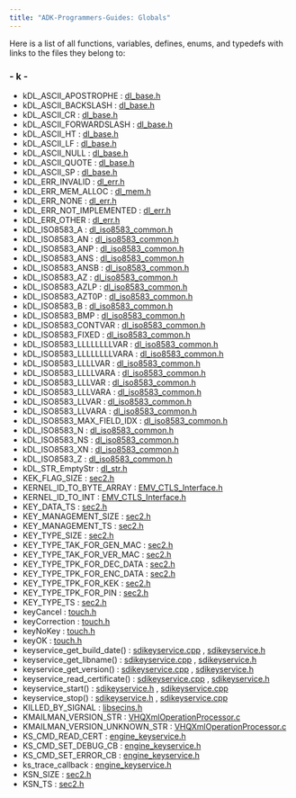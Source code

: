 ```yaml
---
title: "ADK-Programmers-Guides: Globals"
---
```


Here is a list of all functions, variables, defines, enums, and typedefs with links to the files they belong to:

### - k -

- kDL_ASCII_APOSTROPHE : <a href="dl__base_8h.md#aa97126d7b1a9dd7baba1b543a045a8a7">dl_base.h</a>
- kDL_ASCII_BACKSLASH : <a href="dl__base_8h.md#a0bbdfedff83d9a128e3aae158508ec67">dl_base.h</a>
- kDL_ASCII_CR : <a href="dl__base_8h.md#ae2cc5e0274ba8d38efd250f3b65e2a7a">dl_base.h</a>
- kDL_ASCII_FORWARDSLASH : <a href="dl__base_8h.md#ae38b5cd4add86a43c1c8064deeececd6">dl_base.h</a>
- kDL_ASCII_HT : <a href="dl__base_8h.md#a5917ab482a0952f286f1f8d8e23b3b95">dl_base.h</a>
- kDL_ASCII_LF : <a href="dl__base_8h.md#aab45cc79ab6aa47185f9ea37464d0ad7">dl_base.h</a>
- kDL_ASCII_NULL : <a href="dl__base_8h.md#a0adbd29d2ddb26d74f6db3af3593a0c8">dl_base.h</a>
- kDL_ASCII_QUOTE : <a href="dl__base_8h.md#a22fd8cecae281bd142f237d68cfaa61c">dl_base.h</a>
- kDL_ASCII_SP : <a href="dl__base_8h.md#af1e6cf69a2d7307727f9bbd5061e125e">dl_base.h</a>
- kDL_ERR_INVALID : <a href="dl__err_8h.md#a16f81f946e609f94803ced1d6ed50d7b">dl_err.h</a>
- kDL_ERR_MEM_ALLOC : <a href="dl__mem_8h.md#ae4cd069b11886e438e65b1831cc0fcec">dl_mem.h</a>
- kDL_ERR_NONE : <a href="dl__err_8h.md#ac72c77f87bcc40738181f85c6b8f8cbc">dl_err.h</a>
- kDL_ERR_NOT_IMPLEMENTED : <a href="dl__err_8h.md#a1d1e45c68d5a458ae86a7e348a3dd806">dl_err.h</a>
- kDL_ERR_OTHER : <a href="dl__err_8h.md#aad9602d63656a15775a7feb0a5e67ef0">dl_err.h</a>
- kDL_ISO8583_A : <a href="dl__iso8583__common_8h.md#af499c63ee33ae41e0d0e03a8a1450155">dl_iso8583_common.h</a>
- kDL_ISO8583_AN : <a href="dl__iso8583__common_8h.md#af4b82e16f71bf7cfd21b16e60c4bc0b1">dl_iso8583_common.h</a>
- kDL_ISO8583_ANP : <a href="dl__iso8583__common_8h.md#a072d79d339c110c0fa8679bd18ab9ae1">dl_iso8583_common.h</a>
- kDL_ISO8583_ANS : <a href="dl__iso8583__common_8h.md#a8c9e0c3d00293239e40d48de841411a4">dl_iso8583_common.h</a>
- kDL_ISO8583_ANSB : <a href="dl__iso8583__common_8h.md#a0d2816f934ad276aa21092a58b4c287d">dl_iso8583_common.h</a>
- kDL_ISO8583_AZ : <a href="dl__iso8583__common_8h.md#a409af714a3912e2740f9911ada657fe5">dl_iso8583_common.h</a>
- kDL_ISO8583_AZLP : <a href="dl__iso8583__common_8h.md#a3b07c3e71bb3b67e2e1c08ac4363afe9">dl_iso8583_common.h</a>
- kDL_ISO8583_AZT0P : <a href="dl__iso8583__common_8h.md#a43cec1ce722f4e5c5466796457021707">dl_iso8583_common.h</a>
- kDL_ISO8583_B : <a href="dl__iso8583__common_8h.md#a894e2bfc6a3d73688547d2347a69bad5">dl_iso8583_common.h</a>
- kDL_ISO8583_BMP : <a href="dl__iso8583__common_8h.md#a07f5daa2faa6ddb7a16c95c940712dff">dl_iso8583_common.h</a>
- kDL_ISO8583_CONTVAR : <a href="dl__iso8583__common_8h.md#a75f5a3eb4b5c6ea23116b425523ce3e3">dl_iso8583_common.h</a>
- kDL_ISO8583_FIXED : <a href="dl__iso8583__common_8h.md#af3f872009b7b837ce2d566419adde4b2">dl_iso8583_common.h</a>
- kDL_ISO8583_LLLLLLLLVAR : <a href="dl__iso8583__common_8h.md#aa6459b042e0e276e12bf08b171a40733">dl_iso8583_common.h</a>
- kDL_ISO8583_LLLLLLLLVARA : <a href="dl__iso8583__common_8h.md#abd7cc3b87f8c2df0cf64a519e6d04daa">dl_iso8583_common.h</a>
- kDL_ISO8583_LLLLVAR : <a href="dl__iso8583__common_8h.md#a96a487df73d683ce34b9305b5fee5c34">dl_iso8583_common.h</a>
- kDL_ISO8583_LLLLVARA : <a href="dl__iso8583__common_8h.md#aee17fe43cb8a85fe7c3dc860e91e3552">dl_iso8583_common.h</a>
- kDL_ISO8583_LLLVAR : <a href="dl__iso8583__common_8h.md#ac82e73e181ba77fa4e1fd6b004623d91">dl_iso8583_common.h</a>
- kDL_ISO8583_LLLVARA : <a href="dl__iso8583__common_8h.md#a596a2492672f4651c716f8a03e605526">dl_iso8583_common.h</a>
- kDL_ISO8583_LLVAR : <a href="dl__iso8583__common_8h.md#a54fb98b6f010a8d6d6f7106961c944bb">dl_iso8583_common.h</a>
- kDL_ISO8583_LLVARA : <a href="dl__iso8583__common_8h.md#afc941d9dd70f38f19be099cef297dfef">dl_iso8583_common.h</a>
- kDL_ISO8583_MAX_FIELD_IDX : <a href="dl__iso8583__common_8h.md#a9b803eb08fa69f9fba84745367f8a0b9">dl_iso8583_common.h</a>
- kDL_ISO8583_N : <a href="dl__iso8583__common_8h.md#a8f51e51e8df26a015523ff6992e126ca">dl_iso8583_common.h</a>
- kDL_ISO8583_NS : <a href="dl__iso8583__common_8h.md#a923bbc24bafcaf84b9c3cdce8e80f6a4">dl_iso8583_common.h</a>
- kDL_ISO8583_XN : <a href="dl__iso8583__common_8h.md#aa8005bd784c4200d9171a07b18c1b12c">dl_iso8583_common.h</a>
- kDL_ISO8583_Z : <a href="dl__iso8583__common_8h.md#aa9afd2968035d11fd66f74ed87aa6229">dl_iso8583_common.h</a>
- kDL_STR_EmptyStr : <a href="dl__str_8h.md#a00324da510bd7bd49bc95ea4a06762c5">dl_str.h</a>
- KEK_FLAG_SIZE : <a href="sec2_8h.md#ac83f6492e9bee3052c8041bb847837a3">sec2.h</a>
- KERNEL_ID_TO_BYTE_ARRAY : <a href="_e_m_v___c_t_l_s___interface_8h.md#a276fe3f090c8e09414086937b11a03b6">EMV_CTLS_Interface.h</a>
- KERNEL_ID_TO_INT : <a href="_e_m_v___c_t_l_s___interface_8h.md#ad50404003b20c7507e7650645dcc7a7d">EMV_CTLS_Interface.h</a>
- KEY_DATA_TS : <a href="sec2_8h.md#abfb88ece471738fbd486f11f37b4b05f">sec2.h</a>
- KEY_MANAGEMENT_SIZE : <a href="sec2_8h.md#af02a2605189bb69a09870f5daf092331">sec2.h</a>
- KEY_MANAGEMENT_TS : <a href="sec2_8h.md#a85f8e3ff13a58df6c15d381f974a4cd1">sec2.h</a>
- KEY_TYPE_SIZE : <a href="sec2_8h.md#a20c108503e7888506afb411b702f5b3c">sec2.h</a>
- KEY_TYPE_TAK_FOR_GEN_MAC : <a href="sec2_8h.md#a6d4d7f005b2871c18569bba76836f233">sec2.h</a>
- KEY_TYPE_TAK_FOR_VER_MAC : <a href="sec2_8h.md#a33a5318b63ee38fb8f6d4e25f2845a05">sec2.h</a>
- KEY_TYPE_TPK_FOR_DEC_DATA : <a href="sec2_8h.md#a3ccd3024447221b65a98e72905edb613">sec2.h</a>
- KEY_TYPE_TPK_FOR_ENC_DATA : <a href="sec2_8h.md#a2b768ebb9dbccc709cfb5fe0c24cac9d">sec2.h</a>
- KEY_TYPE_TPK_FOR_KEK : <a href="sec2_8h.md#a20ec969182bfbb30970efa7a1f2a0bca">sec2.h</a>
- KEY_TYPE_TPK_FOR_PIN : <a href="sec2_8h.md#a478411dacd6804a158809097d824f2df">sec2.h</a>
- KEY_TYPE_TS : <a href="sec2_8h.md#a6d8ec5be108b104ec9e0aaaf69926864">sec2.h</a>
- keyCancel : <a href="touch_8h.md#af73903edfc3728d3b9b4d7e50dfb15aea09e7239c57eb7493a40ba2a1dee691a8">touch.h</a>
- keyCorrection : <a href="touch_8h.md#af73903edfc3728d3b9b4d7e50dfb15aeae7539767125a51c5e4ff9a0d2a3c065c">touch.h</a>
- keyNoKey : <a href="touch_8h.md#af73903edfc3728d3b9b4d7e50dfb15aeaf9bc2f61a5620086019398d878f01720">touch.h</a>
- keyOK : <a href="touch_8h.md#af73903edfc3728d3b9b4d7e50dfb15aea2c3493d163d595077a43a4fe97a0fb7b">touch.h</a>
- keyservice_get_build_date() : <a href="sdikeyservice_8cpp.md#a5b89ea49a6fdb8f2f7f1821ea9636915">sdikeyservice.cpp</a> , <a href="sdikeyservice_8h.md#ab421e5234fb10c889cddac6b78d3c5ea">sdikeyservice.h</a>
- keyservice_get_libname() : <a href="sdikeyservice_8cpp.md#ade45a421d3a30912d254dc9fbee2ba2a">sdikeyservice.cpp</a> , <a href="sdikeyservice_8h.md#a3fabfa707548aef85d0a275bf161437d">sdikeyservice.h</a>
- keyservice_get_version() : <a href="sdikeyservice_8cpp.md#af9ab59e3a46544a91b38f6f458c3dd37">sdikeyservice.cpp</a> , <a href="sdikeyservice_8h.md#ad987589fe9eb5c2406524bf8ec4147df">sdikeyservice.h</a>
- keyservice_read_certificate() : <a href="sdikeyservice_8cpp.md#a9a4d0843e4abfa130e3cac563376c8e1">sdikeyservice.cpp</a> , <a href="sdikeyservice_8h.md#ab974c4fe15eef3d7f1599b8a5d965cb5">sdikeyservice.h</a>
- keyservice_start() : <a href="sdikeyservice_8h.md#aff15ff808005686075653f803fad5a00">sdikeyservice.h</a> , <a href="sdikeyservice_8cpp.md#aff15ff808005686075653f803fad5a00">sdikeyservice.cpp</a>
- keyservice_stop() : <a href="sdikeyservice_8h.md#a9e49df21fedb4d23fc8c0ea2f8b6f4e0">sdikeyservice.h</a> , <a href="sdikeyservice_8cpp.md#a9e49df21fedb4d23fc8c0ea2f8b6f4e0">sdikeyservice.cpp</a>
- KILLED_BY_SIGNAL : <a href="libsecins_8h.md#a546a506e25c557a955d7c8e63a85f6de">libsecins.h</a>
- KMAILMAN_VERSION_STR : <a href="_v_h_q_xml_operation_processor_8c.md#a11ee4924e655431af75d0d132b0b0116">VHQXmlOperationProcessor.c</a>
- KMAILMAN_VERSION_UNKNOWN_STR : <a href="_v_h_q_xml_operation_processor_8c.md#a33e7b88f98019ab20a15c0c79e09385d">VHQXmlOperationProcessor.c</a>
- KS_CMD_READ_CERT : <a href="engine__keyservice_8h.md#a80a221065e023789a8866527b148810c">engine_keyservice.h</a>
- KS_CMD_SET_DEBUG_CB : <a href="engine__keyservice_8h.md#a2968c2cff33a9788809e328fb5c6294c">engine_keyservice.h</a>
- KS_CMD_SET_ERROR_CB : <a href="engine__keyservice_8h.md#aaaa9216415bce126aae64a64e1be6efa">engine_keyservice.h</a>
- ks_trace_callback : <a href="engine__keyservice_8h.md#afcf7437404424f6e27c15778b5b2af10">engine_keyservice.h</a>
- KSN_SIZE : <a href="sec2_8h.md#a39c92888160f6810dc7fed5fea7417f4">sec2.h</a>
- KSN_TS : <a href="sec2_8h.md#a5a9de4a6250281f24a1cc30f780a979d">sec2.h</a>
